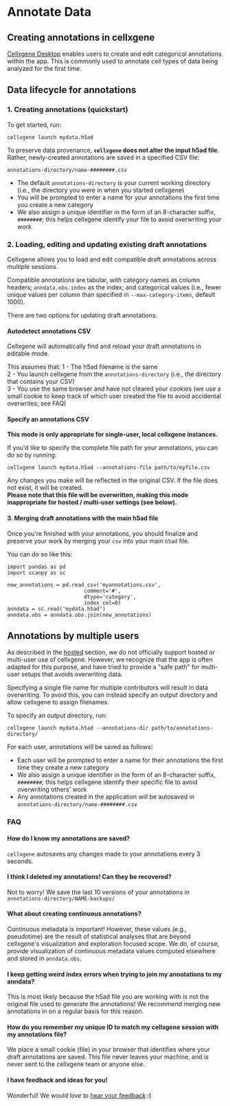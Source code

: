 # Annotate Data

## Creating annotations in cellxgene

[Cellxgene Desktop](annotations.md) enables users to create and edit categorical annotations within the app. This is commonly used to annotate cell types of data being analyzed for the first time.

## Data lifecycle for annotations

### 1. Creating annotations \(quickstart\)

To get started, run:

```text
cellxgene launch mydata.h5ad
```

To preserve data provenance, **`cellxgene` does not alter the input h5ad file**. Rather, newly-created annotations are saved in a specified CSV file:

```text
annotations-directory/name-########.csv
```

* The default `annotations-directory` is your current working directory \(i.e., the directory you were in when you started cellxgene\)
* You will be prompted to enter a name for your annotations the first time you create a new category
* We also assign a unique identifier in the form of an 8-character suffix, `########`; this helps cellxgene identify your file to avoid overwriting your work

### 2. Loading, editing and updating existing draft annotations

Cellxgene allows you to load and edit compatible draft annotations across multiple sessions.

Compatible annotations are tabular, with category names as column headers; `anndata.obs.index` as the index; and categorical values \(i.e., fewer unique values per column than specified in `--max-category-items`, default 1000\).

There are two options for updating draft annotations.

#### Autodetect annotations CSV

Cellxgene will automatically find and reload your draft annotations in editable mode.

This assumes that: 1 - The h5ad filename is the same  
2 - You launch cellxgene from the `annotations-directory` \(i.e., the directory that contains your CSV\)  
3 - You use the same browser and have not cleared your cookies \(we use a small cookie to keep track of which user created the file to avoid accidental overwrites; see FAQ\)

#### Specify an annotations CSV

**This mode is only appropriate for single-user, local cellxgene instances.**

If you'd like to specify the complete file path for your annotations, you can do so by running:

```text
cellxgene launch mydata.h5ad --annotations-file path/to/myfile.csv
```

Any changes you make will be reflected in the original CSV. If the file does not exist, it will be created.  
**Please note that this file will be overwritten, making this mode inappropriate for hosted / multi-user settings \(see below\).**

#### 3. Merging draft annotations with the main h5ad file

Once you're finished with your annotations, you should finalize and preserve your work by merging your `csv` into your main `h5ad` file.

You can do so like this:

```text
import pandas as pd
import scanpy as sc

new_annotations = pd.read_csv('myannotations.csv',
                         comment='#',
                         dtype='category',
                         index_col=0)
anndata = sc.read('mydata.h5ad')
anndata.obs = anndata.obs.join(new_annotations)
```

## Annotations by multiple users

As described in the [hosted](self-hosting/) section, we do not officially support hosted or multi-user use of cellxgene. However, we recognize that the app is often adapted for this purpose, and have tried to provide a "safe path" for multi-user setups that avoids overwriting data.

Specifying a single file name for multiple contributors will result in data overwriting. To avoid this, you can instead specify an output directory and allow cellxgene to assign filenames.

To specify an output directory, run:

```text
cellxgene launch mydata.h5ad --annotations-dir path/to/annotations-directory/
```

For each user, annotations will be saved as follows:

* Each user will be prompted to enter a name for their annotations the first time they create a new category
* We also assign a unique identifier in the form of an 8-character suffix, `########`; this helps cellxgene identify their specific file to avoid overwriting others' work
* Any annotations created in the application will be autosaved in `annotations-directory/name-########.csv`

### FAQ

#### How do I know my annotations are saved?

`cellxgene` autosaves any changes made to your annotations every 3 seconds.

#### I think I deleted my annotations! Can they be recovered?

Not to worry! We save the last 10 versions of your annotations in `annotations-directory/NAME-backups/`

#### What about creating continuous annotations?

Continuous metadata is important! However, these values \(e.g., pseudotime\) are the result of statistical analyses that are beyond cellxgene's visualization and exploration focused scope. We do, of course, provide visualization of continuous metadata values computed elsewhere and stored in `anndata.obs`.

#### I keep getting weird index errors when trying to join my annotations to my anndata?

This is most likely because the h5ad file you are working with is not the original file used to generate the annotations! We recommend merging new annotations in on a regular basis for this reason.

#### How do you remember my unique ID to match my cellxgene session with my annotations file?

We place a small cookie \(file\) in your browser that identifies where your draft annotations are saved. This file never leaves your machine, and is never sent to the cellxgene team or anyone else.

#### I have feedback and ideas for you!

Wonderful! We would _love_ to [hear your feedback](../contact-us.md) :\)

